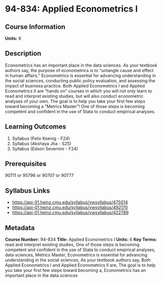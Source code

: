 # 94-834: Applied Econometrics I

## Course Information

**Units:** 6

## Description

Econometrics has an important place in the data sciences. As your textbook authors say, the purpose of econometrics is to “untangle cause and effect in human affairs.” Econometrics is essential for advancing understanding in the social sciences, conducting public policy evaluation, and assessing the impact of business practice. Both Applied Econometrics I and Applied Econometrics II are “hands on” courses in which you will not only learn to read and interpret existing studies, but will also conduct econometric analyses of your own. The goal is to help you take your first few steps toward becoming a “Metrics Master”! One of those steps is becoming competent and confident in the use of Stata to conduct empirical analyses.

## Learning Outcomes

1. Syllabus (Felix Koenig - F24)
2. Syllabus (Akshaya Jha - S25)
3. Syllabus (Edson Severnini - F24)

## Prerequisites

90711 or 95796 or 90707 or 90777

## Syllabus Links

* https://api-01.heinz.cmu.edu/syllabus/vwsyllabus/475014
* https://api-01.heinz.cmu.edu/syllabus/vwsyllabus/492170
* https://api-01.heinz.cmu.edu/syllabus/vwsyllabus/422789

## Metadata

**Course Number:** 94-834
**Title:** Applied Econometrics I
**Units:** 6
**Key Terms:** read and interpret existing studies, One of those steps is becoming competent and confident in the use of Stata to conduct empirical analyses, data sciences, Metrics Master, Econometrics is essential for advancing understanding in the social sciences, As your textbook authors say, Both Applied Econometrics I and Applied Econometrics II are, The goal is to help you take your first few steps toward becoming a, Econometrics has an important place in the data sciences
